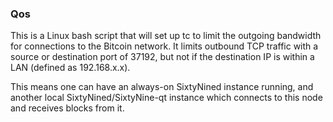 ### Qos ###

This is a Linux bash script that will set up tc to limit the outgoing bandwidth for connections to the Bitcoin network. It limits outbound TCP traffic with a source or destination port of 37192, but not if the destination IP is within a LAN (defined as 192.168.x.x).

This means one can have an always-on SixtyNined instance running, and another local SixtyNined/SixtyNine-qt instance which connects to this node and receives blocks from it.
